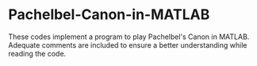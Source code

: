 # Pachelbel-Canon-in-MATLAB
These codes implement a program to play Pachelbel's Canon in MATLAB. Adequate comments are included to ensure a better understanding while reading the code.

